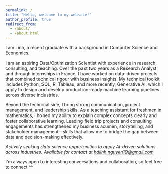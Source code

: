 ```yaml
---
permalink: /
title: "Hello, welcome to my website!"
author_profile: true
redirect_from: 
  - /about/
  - /about.html
---
```


I am Linh, a recent graduate with a background in Computer Science and Economics.

I am an aspiring Data/Optimization Scientist with experience in research, consulting, and teaching. Over the past two years as a Research Analyst and through internships in France, I have worked on data-driven projects that combined technical rigour with business insights. My technical toolkit includes Python, SQL, R, Tableau, and more recently, Generative AI, which I apply to design and develop production-ready machine learning pipelines across diverse industries.

Beyond the technical side, I bring strong communication, project management, and leadership skills. As a teaching assistant for freshmen in mathematics, I honed my ability to explain complex concepts clearly and foster collaborative learning. Leading field trip projects and consulting engagements has strengthened my business acumen, storytelling, and stakeholder management—skills that allow me to bridge the gap between data and decision-making effectively.

*Actively seeking data science opportunities to apply AI-driven solutions across industries. Available for contact at hdlinh.nguyen19@gmail.com*

I'm always open to interesting conversations and collaboration, so feel free to connect ^^
